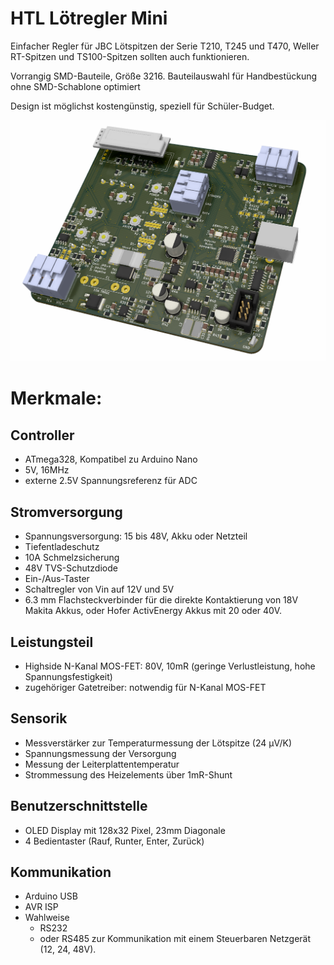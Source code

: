 HTL Lötregler Mini
==================

Einfacher Regler für JBC Lötspitzen der Serie T210, T245 und T470, Weller RT-Spitzen und TS100-Spitzen sollten auch funktionieren.

Vorrangig SMD-Bauteile, Größe 3216. 
Bauteilauswahl für Handbestückung ohne SMD-Schablone optimiert

Design ist möglichst kostengünstig, speziell für Schüler-Budget. 


![image](render-v21.0.0.png)

# Merkmale:
## Controller
* ATmega328, Kompatibel zu Arduino Nano
* 5V, 16MHz
* externe 2.5V Spannungsreferenz für ADC

## Stromversorgung
* Spannungsversorgung: 15 bis 48V, Akku oder Netzteil
* Tiefentladeschutz
* 10A Schmelzsicherung
* 48V TVS-Schutzdiode
* Ein-/Aus-Taster
* Schaltregler von Vin auf 12V und 5V
* 6.3 mm Flachsteckverbinder für die direkte Kontaktierung von 18V Makita Akkus, oder Hofer ActivEnergy Akkus mit 20 oder 40V. 

## Leistungsteil
* Highside N-Kanal MOS-FET: 80V, 10mR (geringe Verlustleistung, hohe Spannungsfestigkeit)
* zugehöriger Gatetreiber: notwendig für N-Kanal MOS-FET


## Sensorik
* Messverstärker zur Temperaturmessung der Lötspitze (24 µV/K)
* Spannungsmessung der Versorgung
* Messung der Leiterplattentemperatur
* Strommessung des Heizelements über 1mR-Shunt

## Benutzerschnittstelle
* OLED Display mit 128x32 Pixel, 23mm Diagonale
* 4 Bedientaster (Rauf, Runter, Enter, Zurück)

## Kommunikation
* Arduino USB
* AVR ISP
* Wahlweise
  * RS232
  * oder RS485 zur Kommunikation mit einem Steuerbaren Netzgerät (12, 24, 48V). 

